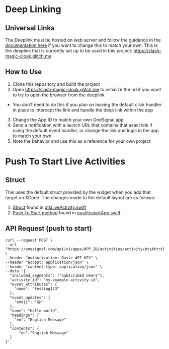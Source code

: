 # Deep Linking
## Universal Links
The Deeplink must be hosted on web server and follow the guidance in the [documentation here]("https://documentation.onesignal.com/docs/deep-linking") if you want to change this to match your own.
This is the deeplink that is currently set up to be used in this project: https://slash-magic-cloak.glitch.me

## How to Use
1. Clone this repository and build the project
2. Open https://slash-magic-cloak.glitch.me to initialize the url if you want to try to open the browser from the deeplink
- You don't need to do this if you plan on leaving the default click handler in place to intercept the link and handle the deep link within the app
3. Change the App ID to match your own OneSignal app
4. Send a notification with a launch URL that contains that exact link if using the default event handler, or change the link and logic in the app to match your own
5. Note the behavior and use this as a reference for your own project


# Push To Start Live Activities
## Struct
This uses the default struct provided by the widget when you add that target on XCode. The changes made to the default layout are as follows:
1. [Struct]("https://documentation.onesignal.com/docs/push-to-start-live-activities#3-define-the-static-and-dynamic-data-of-your-live-activity") found in [ptsLiveActivity.swift]("https://github.com/dombartenope/iosdeeplinking/blob/main/pts/ptsLiveActivity.swift")
2. [Push To Start method]("https://documentation.onesignal.com/docs/push-to-start-live-activities#5-invoke-the-setup-in-the-appdelegate") found in [pushtostartApp.swift]("https://github.com/dombartenope/iosdeeplinking/blob/main/pushtostart/pushtostartApp.swift")

## API Request (push to start)
```
curl --request POST \
--url "https://onesignal.com/api/v1/apps/APP_ID/activities/activity/ptsAttributes" \
--header "Authorization: Basic API_KEY" \
--header "accept: application/json" \
--header "content-type: application/json" \
--data '{
  "included_segments": ["Subscribed Users"],
  "activity_id": "my-example-activity-id",
  "event_attributes": {
    "name": "testing123"
  },
  "event_updates": {
    "emoji": "😃"
  },
  "name": "hello world",
  "headings": {
    "en": "English Message"
  },
  "contents": {
      "en":"English Message"
  }
}'
```
